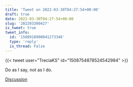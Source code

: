 ```yaml
---
title: 'Tweet on 2022-03-30T04:27:54+00:00'
draft: true
date: 2022-03-30T04:27:54+00:00
slug: '202203300427'
is_tweet: true
tweet_info:
  id: '1508918900041273346'
  type: 'reply'
  is_thread: False
---
```




{{< tweet user="TreciaKS" id="1508754878524542984" >}}

Do as I say, not as I do.

[Discussion](https://x.com/sytelus/status/1508918900041273346)

